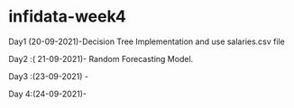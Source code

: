 # infidata-week4

Day1 (20-09-2021)-Decision Tree Implementation and use salaries.csv file 

Day2 :( 21-09-2021)-  Random Forecasting Model.

Day3 :(23-09-2021) - 

Day 4:(24-09-2021)- 
